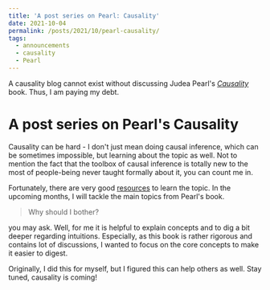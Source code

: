 ```yaml
---
title: 'A post series on Pearl: Causality'
date: 2021-10-04
permalink: /posts/2021/10/pearl-causality/
tags:
  - announcements
  - causality
  - Pearl
---
```


A causality blog cannot exist without discussing Judea Pearl's [_Causality_](http://bayes.cs.ucla.edu/BOOK-2K/) book. Thus, I am paying my debt.

# A post series on Pearl's Causality

Causality can be hard - I don't just mean doing causal inference, which can be sometimes impossible, but learning about the topic as well. Not to mention the fact that the toolbox of causal inference is totally new to the most of people-being never taught formally about it, you can count me in.

Fortunately, there are very good [resources](/posts/2021/09/causality-resources/) to learn the topic. In the upcoming months, I will tackle the main topics from Pearl's book.

>Why should I bother?

you may ask. Well, for me it is helpful to explain concepts and to dig a bit deeper regarding intuitions. Especially, as this book is rather rigorous and contains lot of discussions, I wanted to focus on the core concepts to make it easier to digest.

Originally, I did this for myself, but I figured this can help others as well. Stay tuned, causality is coming!

